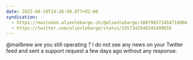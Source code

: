 ```yaml
---
date: 2022-08-10T14:26:50.877+02:00
syndication:
  - https://mastodon.alienlebarge.ch/@alienlebarge/108798572454714066
  - https://twitter.com/alienlebarge/status/1557342948345499655
---
```

@mailbrew are you still operating ? I do not see any news on your Twitter feed and sent a support request a few days ago without any response.
